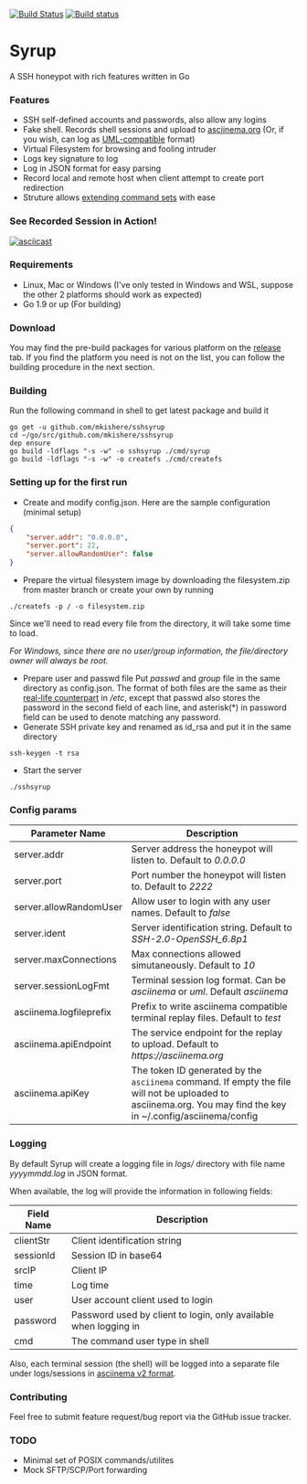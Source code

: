 [![Build Status](https://travis-ci.org/mkishere/sshsyrup.svg?branch=master)](http://travis-ci.org/mkishere/sshsyrup) [![Build status](https://ci.appveyor.com/api/projects/status/iy271guyn7ig81yn/branch/master?svg=true)](https://ci.appveyor.com/project/mkishere/sshsyrup/branch/master)
# Syrup
A SSH honeypot with rich features written in Go

### Features
- SSH self-defined accounts and passwords, also allow any logins
- Fake shell. Records shell sessions and upload to [asciinema.org](https://asciinema.org) (Or, if you wish, can log as [UML-compatible](http://user-mode-linux.sourceforge.net/old/tty_logging.html) format)
- Virtual Filesystem for browsing and fooling intruder
- Logs key signature to log
- Log in JSON format for easy parsing
- Record local and remote host when client attempt to create port redirection
- Struture allows [extending command sets](https://github.com/mkishere/sshsyrup/wiki/Writing-new-commands) with ease

### See Recorded Session in Action!
[![asciicast](https://asciinema.org/a/rgr1KyY1Xn21bXIDMKL9fkGD0.png)](https://asciinema.org/a/rgr1KyY1Xn21bXIDMKL9fkGD0)

### Requirements
- Linux, Mac or Windows (I've only tested in Windows and WSL, suppose the other 2 platforms should work as expected)
- Go 1.9 or up (For building)

### Download
You may find the pre-build packages for various platform on the [release](https://github.com/mkishere/sshsyrup/releases) tab. If you find the platform you need is not on the list, you can follow the building procedure in the next section.

### Building
Run the following command in shell to get latest package and build it
```
go get -u github.com/mkishere/sshsyrup
cd ~/go/src/github.com/mkishere/sshsyrup
dep ensure
go build -ldflags "-s -w" -o sshsyrup ./cmd/syrup
go build -ldflags "-s -w" -o createfs ./cmd/createfs
```

### Setting up for the first run
* Create and modify config.json. Here are the sample configuration (minimal setup)
```json
{
    "server.addr": "0.0.0.0",
    "server.port": 22,
    "server.allowRandomUser": false
}
```
* Prepare the virtual filesystem image by downloading the filesystem.zip from master branch or create your own by running
```
./createfs -p / -o filesystem.zip
```
Since we'll need to read every file from the directory, it will take some time to load.

_For Windows, since there are no user/group information, the file/directory owner will always be root._

* Prepare user and passwd file
Put _passwd_ and _group_ file in the same directory as config.json. The format of both files are the same as their [real-life counterpart](http://www.linfo.org/etc_passwd.html) in _/etc_, except that passwd also stores the password in the second field of each line, and asterisk(*) in password field can be used to denote matching any password.
* Generate SSH private key and renamed as id_rsa and put it in the same directory
```
ssh-keygen -t rsa
```
* Start the server
```
./sshsyrup
```
### Config params
Parameter Name | Description
-------------- | -----------
server.addr | Server address the honeypot will listen to. Default to _0.0.0.0_
server.port | Port number the honeypot will listen to. Default to _2222_
server.allowRandomUser | Allow user to login with any user names. Default to _false_
server.ident | Server identification string. Default to _SSH-2.0-OpenSSH_6.8p1_
server.maxConnections | Max connections allowed simutaneously. Default to _10_
server.sessionLogFmt | Terminal session log format. Can be _asciinema_ or _uml_. Default _asciinema_
asciinema.logfileprefix | Prefix to write asciinema compatible terminal replay files. Default to _test_
asciinema.apiEndpoint | The service endpoint for the replay to upload. Default to _https://asciinema.org_
asciinema.apiKey | The token ID generated by the `asciinema` command. If empty the file will not be uploaded to asciinema.org. You may find the key in ~/.config/asciinema/config

### Logging
By default Syrup will create a logging file in _logs/_ directory with file name _yyyymmdd.log_ in JSON format.

When available, the log will provide the information in following fields:

Field Name | Description
---------- | -----------
clientStr | Client identification string
sessionId | Session ID in base64
srcIP | Client IP
time | Log time
user | User account client used to login
password | Password used by client to login, only available when logging in
cmd | The command user type in shell

Also, each terminal session (the shell) will be logged into a separate file under logs/sessions in [asciinema v2 format](https://github.com/asciinema/asciinema/blob/develop/doc/asciicast-v2.md).

### Contributing
Feel free to submit feature request/bug report via the GitHub issue tracker.

### TODO
- Minimal set of POSIX commands/utilites
- Mock SFTP/SCP/Port forwarding
